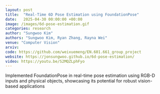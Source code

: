 ```yaml
---
layout: post
title:  "Real-Time 6D Pose Estimation using FoundationPose"
date:   2025-04-30 00:00:00 +00:00
image: /images/6d-pose-estimation.gif
categories: research
author: "Sungwoo Kim"
authors: "Sungwoo Kim, Ryan Zhang, Rayna Wei"
venue: "Computer Vision"
arxiv:
code: https://github.com/weixuemeng/EN.601.661_group_project
website: https://jonsungwoo.github.io/6d-pose-estimation/
video: https://youtu.be/S2MQZLphFyo
---
```

Implemented FoundationPose in real-time pose estimation using RGB-D inputs and physical objects, showcasing its potential for robust vision-based applications